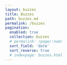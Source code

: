 ```yaml
---
layout: buzzes
title: Buzzes
path: buzzes.md
permalink: /buzzes
pagination:
  enabled: true
  collection: buzzes
  # permalink: /page/:num/
  sort_field: 'date'
  sort_reverse: true
  # indexpage: buzzes.html
---
```

